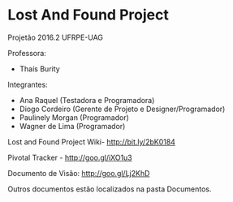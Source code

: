 # Lost And Found Project
Projetão 2016.2  UFRPE-UAG

Professora: 
  - Thaís Burity

Integrantes:
  - Ana Raquel (Testadora e Programadora)
  - Diogo Cordeiro (Gerente de Projeto e Designer/Programador)
  - Paulinely Morgan (Programador)
  - Wagner de Lima (Programador)
  
Lost and Found Project Wiki- http://bit.ly/2bK0184

Pivotal Tracker - http://goo.gl/iXO1u3

Documento de Visão: http://goo.gl/Lj2KhD

Outros documentos estão localizados na pasta Documentos. 
